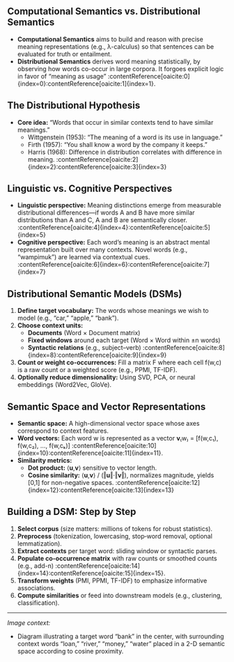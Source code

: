 ## Computational Semantics vs. Distributional Semantics  
- **Computational Semantics** aims to build and reason with precise meaning representations (e.g., λ-calculus) so that sentences can be evaluated for truth or entailment.  
- **Distributional Semantics** derives word meaning statistically, by observing how words co-occur in large corpora. It forgoes explicit logic in favor of “meaning as usage” :contentReference[oaicite:0]{index=0}:contentReference[oaicite:1]{index=1}.  

## The Distributional Hypothesis  
- **Core idea:** “Words that occur in similar contexts tend to have similar meanings.”  
  - Wittgenstein (1953): “The meaning of a word is its use in language.”  
  - Firth (1957): “You shall know a word by the company it keeps.”  
  - Harris (1968): Difference in distribution correlates with difference in meaning. :contentReference[oaicite:2]{index=2}:contentReference[oaicite:3]{index=3}  

## Linguistic vs. Cognitive Perspectives  
- **Linguistic perspective:** Meaning distinctions emerge from measurable distributional differences—if words A and B have more similar distributions than A and C, A and B are semantically closer. :contentReference[oaicite:4]{index=4}:contentReference[oaicite:5]{index=5}  
- **Cognitive perspective:** Each word’s meaning is an abstract mental representation built over many contexts. Novel words (e.g., “wampimuk”) are learned via contextual cues. :contentReference[oaicite:6]{index=6}:contentReference[oaicite:7]{index=7}  

## Distributional Semantic Models (DSMs)  
1. **Define target vocabulary:** The words whose meanings we wish to model (e.g., “car,” “apple,” “bank”).  
2. **Choose context units:**  
   - **Documents** (Word × Document matrix)  
   - **Fixed windows** around each target (Word × Word within ±n words)  
   - **Syntactic relations** (e.g., subject–verb) :contentReference[oaicite:8]{index=8}:contentReference[oaicite:9]{index=9}  
3. **Count or weight co-occurrences:** Fill a matrix F where each cell f(w,c) is a raw count or a weighted score (e.g., PPMI, TF-IDF).  
4. **Optionally reduce dimensionality:** Using SVD, PCA, or neural embeddings (Word2Vec, GloVe).  

## Semantic Space and Vector Representations  
- **Semantic space:** A high-dimensional vector space whose axes correspond to context features.  
- **Word vectors:** Each word w is represented as a vector **v**₍w₎ = [f(w,c₁), f(w,c₂), …, f(w,cₖ)] :contentReference[oaicite:10]{index=10}:contentReference[oaicite:11]{index=11}.  
- **Similarity metrics:**  
  - **Dot product:** ⟨**u**,**v**⟩ sensitive to vector length.  
  - **Cosine similarity:** ⟨**u**,**v**⟩ / (‖**u**‖·‖**v**‖), normalizes magnitude, yields [0,1] for non-negative spaces. :contentReference[oaicite:12]{index=12}:contentReference[oaicite:13]{index=13}  

## Building a DSM: Step by Step  
1. **Select corpus** (size matters: millions of tokens for robust statistics).  
2. **Preprocess** (tokenization, lowercasing, stop‐word removal, optional lemmatization).  
3. **Extract contexts** per target word: sliding window or syntactic parses.  
4. **Populate co-occurrence matrix** with raw counts or smoothed counts (e.g., add-n) :contentReference[oaicite:14]{index=14}:contentReference[oaicite:15]{index=15}.  
5. **Transform weights** (PMI, PPMI, TF-IDF) to emphasize informative associations.  
6. **Compute similarities** or feed into downstream models (e.g., clustering, classification).

---

*Image context:*  
- Diagram illustrating a target word “bank” in the center, with surrounding context words “loan,” “river,” “money,” “water” placed in a 2-D semantic space according to cosine proximity.  
